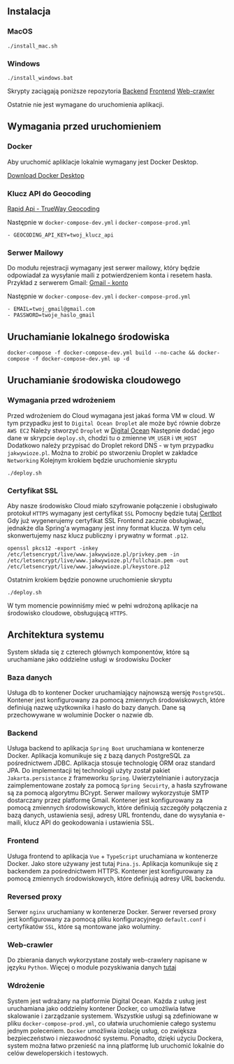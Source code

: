 ## Instalacja
### MacOS
```console
./install_mac.sh
```
### Windows
```console
./install_windows.bat
```

Skrypty zaciągają poniższe repozytoria
[Backend](https://github.com/happy531/jakwywioze-backend)
[Frontend](https://github.com/szymonbartanowicz/jakwywioze-frontend)
[Web-crawler](https://github.com/inoasasyn/Jakwywioze_web_crawler)

Ostatnie nie jest wymagane do uruchomienia aplikacji.

## Wymagania przed uruchomieniem
### Docker
Aby uruchomić apliklacje lokalnie wymagany jest Docker Desktop.

[Download Docker Desktop](https://www.docker.com/get-started)

### Klucz API do Geocoding
[Rapid Api - TrueWay Geocoding](https://rapidapi.com/trueway/api/trueway-geocoding)

Następnie w `docker-compose-dev.yml` i `docker-compose-prod.yml`
```text
- GEOCODING_API_KEY=twoj_klucz_api
```
### Serwer Mailowy
Do modułu rejestracji wymagany jest serwer mailowy, który będzie odpowiadał za wysyłanie maili z potwierdzeniem konta i resetem hasła.
Przykład z serwerem Gmail:
[Gmail - konto](https://support.google.com/mail/answer/56256?hl=en)

Następnie w `docker-compose-dev.yml` i `docker-compose-prod.yml`
```text
- EMAIL=twoj_gmail@gmail.com
- PASSWORD=twoje_haslo_gmail
```

## Uruchamianie lokalnego środowiska
```console
docker-compose -f docker-compose-dev.yml build --no-cache && docker-compose -f docker-compose-dev.yml up -d
```

## Uruchamianie środowiska cloudowego
### Wymagania przed wdrożeniem
Przed wdrożeniem do Cloud wymagana jest jakaś forma VM w cloud. W tym przypadku jest to `Digital Ocean Droplet` ale może być równie dobrze `AWS EC2`
Należy stworzyć `Droplet` w [Digital Ocean](https://www.digitalocean.com/products/droplets)
Następnie dodać jego dane w skrypcie `deploy.sh`, chodzi tu o zmienne `VM_USER` i `VM_HOST`
Dodatkowo należy przypisać do Droplet rekord DNS - w tym przypadku `jakwywioze.pl`. Można to zrobić po stworzeniu Droplet w zakładce `Networking`
Kolejnym krokiem będzie uruchomienie skryptu
```console
./deploy.sh
```

### Certyfikat SSL
Aby nasze środowisko Cloud miało szyfrowanie połączenie i obsługiwało protokuł `HTTPS` wymagany jest certyfikat `SSL`
Pomocny będzie tutaj [Certbot](https://certbot.eff.org/instructions?ws=nginx&os=ubuntufocal)
Gdy już wygenerujemy certyfikat SSL Frontend zacznie obsługiwać, jednakże dla Spring'a wymagany jest inny format klucza.
W tym celu skonwertujemy nasz klucz publiczny i prywatny w format `.p12`.
```console
openssl pkcs12 -export -inkey /etc/letsencrypt/live/www.jakwywioze.pl/privkey.pem -in /etc/letsencrypt/live/www.jakwywioze.pl/fullchain.pem -out /etc/letsencrypt/live/www.jakwywioze.pl/keystore.p12
```
Ostatnim krokiem będzie ponowne uruchomienie skryptu
```console
./deploy.sh
```
W tym momencie powinniśmy mieć w pełni wdrożoną aplikacje na środowisko cloudowe, obsługującą `HTTPS`.

## Architektura systemu
System składa się z czterech głównych komponentów, które są uruchamiane jako oddzielne usługi w środowisku Docker

### Baza danych
Usługa db to kontener Docker uruchamiający najnowszą wersję `PostgreSQL`. Kontener jest konfigurowany za pomocą zmiennych środowiskowych, 
które definiują nazwę użytkownika i hasło do bazy danych. Dane są przechowywane w woluminie Docker o nazwie db.

### Backend
Usługa backend to aplikacja `Spring Boot` uruchamiana w kontenerze Docker. Aplikacja komunikuje się z bazą danych PostgreSQL za pośrednictwem JDBC. 
Aplikacja stosuje technologię ORM oraz standard JPA. Do implementacji tej technologii użyty został pakiet `Jakarta.persistance` z frameworku `Spring`.
Uwierzytelnianie i autoryzacja zaimplementowane zostały za pomocą `Spring Secuirty`, a hasła szyfrowane są za pomocą algorytmu BCrypt. 
Serwer mailowy wykorzystuje SMTP dostarczany przez platformę Gmail.
Kontener jest konfigurowany za pomocą zmiennych środowiskowych, które definiują szczegóły połączenia z bazą danych, ustawienia sesji, adresy URL frontendu, dane do wysyłania e-maili, 
klucz API do geokodowania i ustawienia SSL.

### Frontend
Usługa frontend to aplikacja `Vue` + `TypeScript` uruchamiana w kontenerze Docker. Jako store używany jest tutaj `Pina.js`. Aplikacja komunikuje się z backendem za pośrednictwem HTTPS. 
Kontener jest konfigurowany za pomocą zmiennych środowiskowych, które definiują adresy URL backendu.

### Reversed proxy
Serwer `nginx` uruchamiany w kontenerze Docker. Serwer reversed proxy jest konfigurowany za pomocą pliku konfiguracyjnego `default.conf` i certyfikatów `SSL`, które są montowane jako woluminy. 

### Web-crawler
Do zbierania danych wykorzystane zostały web-crawlery napisane w języku `Python`. Więcej o module pozyskiwania danych [tutaj](https://github.com/inoasasyn/Jakwywioze_web_crawler)

### Wdrożenie
System jest wdrażany na platformie Digital Ocean. Każda z usług jest uruchamiana jako oddzielny kontener Docker, co umożliwia łatwe skalowanie i zarządzanie systemem. 
Wszystkie usługi są zdefiniowane w pliku `docker-compose-prod.yml`, co ułatwia uruchomienie całego systemu jednym poleceniem.
`Docker` umożliwia izolację usług, co zwiększa bezpieczeństwo i niezawodność systemu. Ponadto, dzięki użyciu Dockera, system można łatwo przenieść na inną platformę lub uruchomić lokalnie do celów deweloperskich i testowych.

